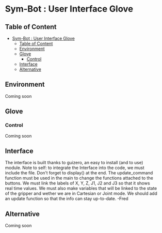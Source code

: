 # Sym-Bot : User Interface Glove

## Table of Content
- [Sym-Bot : User Interface Glove](#sym-bot--user-interface-glove)
  - [Table of Content](#table-of-content)
  - [Environment](#environment)
  - [Glove](#glove)
    - [Control](#control)
  - [Interface](#interface)
  - [Alternative](#alternative)

## Environment
Coming soon

## Glove
### Control
Coming soon

## Interface
The interface is built thanks to guizero, an easy to install (and to use) module.
Note to self: to integrate the Interface into the code, we must include the file. Don't forget to display() at the end. The update_command function must be used in the main to change the functions attached to the buttons. We must link the labels of X, Y, Z, J1, J2 and J3 so that it shows real time values. We must also make variables that will be linked to the state of the gripper and wether we are in Cartesian or Joint mode. We should add an update function so that the info can stay up-to-date. -Fred

## Alternative
Coming soon

